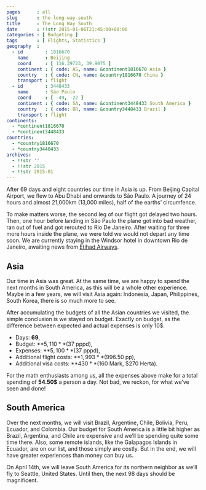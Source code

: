 ```yaml
---
pages      : all
slug       : the-long-way-south
title      : The Long Way South
date       : !!str 2015-01-06T21:45:00+08:00
categories : [ Budgeting ]
tags       : [ Flights, Statistics ]
geography  :
  - id        : 1816670
    name      : Beijing
    coord     : [ 116.39723, 39.9075 ]
    continent : { code: AS, name: &continent1816670 Asia }
    country   : { code: CN, name: &country1816670 China }
    transport : flight
  - id        : 3448433
    name      : São Paulo
    coord     : [ -49, -22 ]
    continent : { code: SA, name: &continent3448433 South America }
    country   : { code: BR, name: &country3448433 Brazil }
    transport : flight
continents:
  - *continent1816670
  - *continent3448433
countries:
  - *country1816670
  - *country3448433
archives:
  - !!str ''
  - !!str 2015
  - !!str 2015-01
---
```


After 69 days and eight countries our time in Asia is up. From Beijing Capital Airport, we flew to Abu Dhabi and onwards to São Paulo. A journey of 24 hours and almost 21,000km (13,000 miles), half of the earths’ circumfence.

To make matters worse, the second leg of our flight got delayed two hours. Then, one hour before landing in São Paulo the plane got into bad weather, ran out of fuel and got rerouted to Rio De Janeiro. After waiting for three more hours inside the plane, we were told we would not depart any time soon. We are currently staying in the Windsor hotel in downtown Rio de Janeiro, awaiting news from [Etihad Airways](http://www.etihad.com).

## Asia
Our time in Asia was great. At the same time, we are happy to spend the next months in South America, as this will be a whole other experience. Maybe in a few years, we will visit Asia again: Indonesia, Japan, Philippines, South Korea, there is so much more to see.

After accumulating the budgets of all the Asian countries we visited, the simple conclusion is we stayed on budget. Exactly on budget, as the difference between expected and actual expenses is only 10$.

* Days: **69**,
* Budget: **$5,110** ($37 pppd),
* Expenses: **$5,100** ($37 pppd),
* Additional flight costs: **$1,993** ($996.50 pp),
* Additional visa costs: **$430** ($160 Mark, $270 Herta).

For the math enthusiasts among us, all the expenses above make for a total spending of **54.50$** a person a day. Not bad, we reckon, for what we’ve seen and done!

## South America
Over the next months, we will visit Brazil, Argentine, Chile, Bolivia, Peru, Ecuador, and Colombia. Our budget for South America is a little bit higher as Brazil, Argentina, and Chile are expensive and we’ll be spending quite some time there. Also, some remote islands, like the Galapagos Islands in Ecuador, are on our list, and those simply are costly. But in the end, we will have greater experiences than money can buy us.

On April 14th, we will leave South America for its northern neighbor as we’ll fly to Seattle, United States. Until then, the next 98 days should be magnificent.